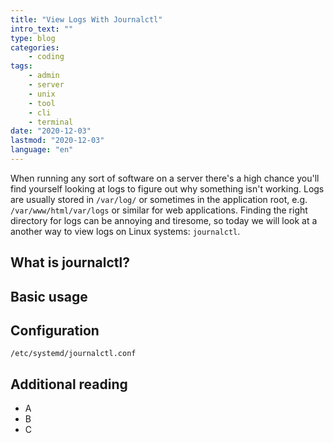 ```yaml
---
title: "View Logs With Journalctl"
intro_text: ""
type: blog
categories:
    - coding
tags:
    - admin
    - server
    - unix
    - tool
    - cli
    - terminal
date: "2020-12-03"
lastmod: "2020-12-03"
language: "en"
---
```


When running any sort of software on a server there's a high chance you'll find yourself looking at logs to figure out why something isn't working. Logs are usually stored in `/var/log/` or sometimes in the application root, e.g. `/var/www/html/var/logs` or similar for web applications. Finding the right directory for logs can be annoying and tiresome, so today we will look at a another way to view logs on Linux systems: `journalctl`. 

## What is journalctl?

## Basic usage

## Configuration

`/etc/systemd/journalctl.conf`

## Additional reading

- A
- B
- C